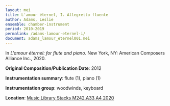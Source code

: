 ```yaml
---
layout: mei
title: L'amour éternel, I. Allegretto fluente
author: Adams, Leslie
ensemble: chamber-instrument
period: 2010-2019
permalink: /adams-lamour-eternel-i/
document: adams_lamour_eternel001.mei
---
```


In *L'amour éternel: for flute and piano.* New York, NY: American Composers Alliance Inc., 2020.

**Original Composition/Publication Date**: 2012

**Instrumentation summary**: flute (1), piano (1)

**Instrumentation group**: woodwinds, keyboard

**Location**: <a href="https://tufts.primo.exlibrisgroup.com/permalink/01TUN_INST/1kc9gia/alma991018698258203851" target="_blank">Music Library Stacks M242.A33 A4 2020</a>
